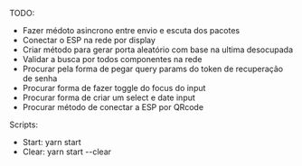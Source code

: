 TODO:
  - Fazer médoto asincrono entre envio e escuta dos pacotes
  - Conectar o ESP na rede por display
  - Criar método para gerar porta aleatório com base na ultima desocupada
  - Validar a busca por todos componentes na rede
  - Procurar pela forma de pegar query params do token de recuperação de senha
  - Procurar forma de fazer toggle do focus do input
  - Procurar forma de criar um select e date input
  - Procurar método de conectar a ESP por QRcode

Scripts:
- Start: yarn start
- Clear: yarn start --clear